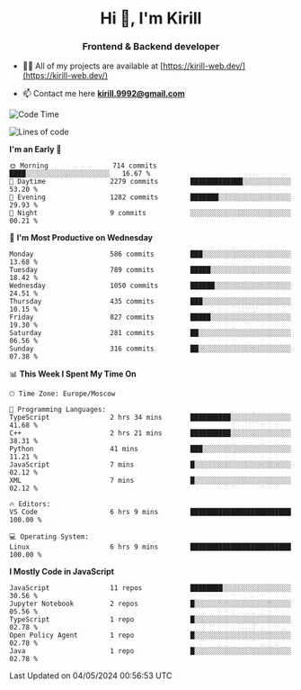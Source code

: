 <h1 align="center">Hi 👋, I'm Kirill</h1>
<h3 align="center">Frontend & Backend developer</h3>

- 👨‍💻 All of my projects are available at [https://kirill-web.dev/](https://kirill-web.dev/)

- 📫 Contact me here **kirill.9992@gmail.com**











<!--START_SECTION:waka-->
![Code Time](http://img.shields.io/badge/Code%20Time-1%2C768%20hrs%2044%20mins-blue)

![Lines of code](https://img.shields.io/badge/From%20Hello%20World%20I%27ve%20Written-4.5%20million%20lines%20of%20code-blue)

**I'm an Early 🐤** 

```text
🌞 Morning                714 commits         ████░░░░░░░░░░░░░░░░░░░░░   16.67 % 
🌆 Daytime                2279 commits        █████████████░░░░░░░░░░░░   53.20 % 
🌃 Evening                1282 commits        ███████░░░░░░░░░░░░░░░░░░   29.93 % 
🌙 Night                  9 commits           ░░░░░░░░░░░░░░░░░░░░░░░░░   00.21 % 
```
📅 **I'm Most Productive on Wednesday** 

```text
Monday                   586 commits         ███░░░░░░░░░░░░░░░░░░░░░░   13.68 % 
Tuesday                  789 commits         █████░░░░░░░░░░░░░░░░░░░░   18.42 % 
Wednesday                1050 commits        ██████░░░░░░░░░░░░░░░░░░░   24.51 % 
Thursday                 435 commits         ███░░░░░░░░░░░░░░░░░░░░░░   10.15 % 
Friday                   827 commits         █████░░░░░░░░░░░░░░░░░░░░   19.30 % 
Saturday                 281 commits         ██░░░░░░░░░░░░░░░░░░░░░░░   06.56 % 
Sunday                   316 commits         ██░░░░░░░░░░░░░░░░░░░░░░░   07.38 % 
```


📊 **This Week I Spent My Time On** 

```text
🕑︎ Time Zone: Europe/Moscow

💬 Programming Languages: 
TypeScript               2 hrs 34 mins       ██████████░░░░░░░░░░░░░░░   41.68 % 
C++                      2 hrs 21 mins       ██████████░░░░░░░░░░░░░░░   38.31 % 
Python                   41 mins             ███░░░░░░░░░░░░░░░░░░░░░░   11.21 % 
JavaScript               7 mins              █░░░░░░░░░░░░░░░░░░░░░░░░   02.12 % 
XML                      7 mins              █░░░░░░░░░░░░░░░░░░░░░░░░   02.12 % 

🔥 Editors: 
VS Code                  6 hrs 9 mins        █████████████████████████   100.00 % 

💻 Operating System: 
Linux                    6 hrs 9 mins        █████████████████████████   100.00 % 
```

**I Mostly Code in JavaScript** 

```text
JavaScript               11 repos            ████████░░░░░░░░░░░░░░░░░   30.56 % 
Jupyter Notebook         2 repos             █░░░░░░░░░░░░░░░░░░░░░░░░   05.56 % 
TypeScript               1 repo              █░░░░░░░░░░░░░░░░░░░░░░░░   02.78 % 
Open Policy Agent        1 repo              █░░░░░░░░░░░░░░░░░░░░░░░░   02.78 % 
Java                     1 repo              █░░░░░░░░░░░░░░░░░░░░░░░░   02.78 % 
```




 Last Updated on 04/05/2024 00:56:53 UTC
<!--END_SECTION:waka-->
